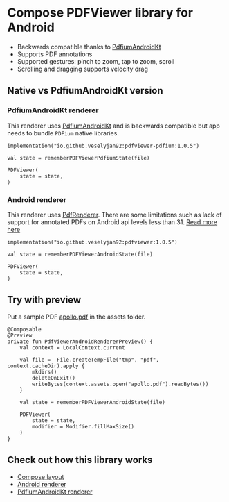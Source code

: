 # Compose PDFViewer library for Android
- Backwards compatible thanks to [PdfiumAndroidKt](https://github.com/johngray1965/PdfiumAndroidKt)
- Supports PDF annotations
- Supported gestures: pinch to zoom, tap to zoom, scroll
- Scrolling and dragging supports velocity drag

## Native vs PdfiumAndroidKt version

### PdfiumAndroidKt renderer
This renderer uses [PdfiumAndroidKt](https://github.com/johngray1965/PdfiumAndroidKt) and is backwards compatible but app needs to bundle `PDFium` native libraries. 

```
implementation("io.github.veselyjan92:pdfviewer-pdfium:1.0.5")
```
```
val state = rememberPDFViewerPdfiumState(file)

PDFViewer(
    state = state,
)
```

### Android renderer
This renderer uses [PdfRenderer](https://developer.android.com/reference/android/graphics/pdf/PdfRenderer). There are some limitations such as lack of support for annotated PDFs on Android api levels less than 31. [Read more here](https://issuetracker.google.com/issues/365693423)

```
implementation("io.github.veselyjan92:pdfviewer:1.0.5")
```
```
val state = rememberPDFViewerAndroidState(file)

PDFViewer(
    state = state,
)
```


## Try with preview
Put a sample PDF [apollo.pdf](https://www.nasa.gov/wp-content/uploads/static/apollo50th/pdf/a11final-fltpln.pdf) in the assets folder.
```
@Composable
@Preview
private fun PdfViewerAndroidRendererPreview() {
    val context = LocalContext.current

    val file =  File.createTempFile("tmp", "pdf", context.cacheDir).apply {
        mkdirs()
        deleteOnExit()
        writeBytes(context.assets.open("apollo.pdf").readBytes())
    }
    
    val state = rememberPDFViewerAndroidState(file)

    PDFViewer(
        state = state,
        modifier = Modifier.fillMaxSize()
    )
}
```


## Check out how this library works
- [Compose layout](https://github.com/VeselyJan92/PDFViewer/blob/master/PDFViewer/src/main/java/io/github/veselyjan92/pdfviewer/PDFViewer.kt)
- [Android renderer](https://github.com/VeselyJan92/PDFViewer/blob/master/PDFViewer/src/main/java/io/github/veselyjan92/pdfviewer/PDFViewerRendererAndroid.kt)
- [PdfiumAndroidKt renderer](https://github.com/VeselyJan92/PDFViewer/blob/master/PDFViewerPdfium/src/main/java/io/github/veselyjan92/pdfviewer/PdfiumRenderer.kt)










